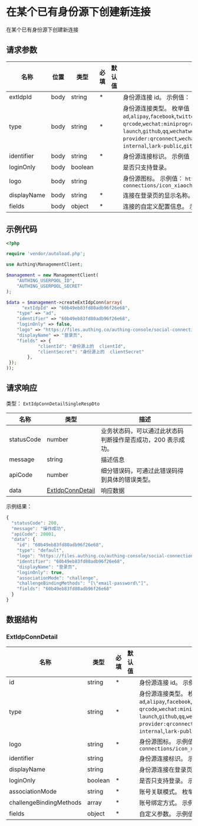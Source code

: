 # 在某个已有身份源下创建新连接

<!--
  警告⚠️：
  不要直接修改该文档，
  https://github.com/Authing/authing-docs-factory
  使用该项目进行生成
-->

在某个已有身份源下创建新连接

## 请求参数

| 名称 | 位置 | 类型 | 必填 | 默认值 | 描述 |
| ---- | --- | ---- | ---- | ---- | ---- |
| extIdpId | body | string | \* |  | 身份源连接 id。 示例值： `60b49eb83fd80adb96f26e68` |
| type | body | string | \* |  | 身份源连接类型。 枚举值：`oidc`,`oauth`,`saml`,`ldap`,`ad`,`cas`,`azure-ad`,`alipay`,`facebook`,`twitter`,`google`,`wechat:pc`,`wechat:mobile`,`wechat:webpage-authorization`,`wechatmp-qrcode`,`wechat:miniprogram:default`,`wechat:miniprogram:qrconnect`,`wechat:miniprogram:app-launch`,`github`,`qq`,`wechatwork:corp:qrconnect`,`wechatwork:agency:qrconnect`,`wechatwork:service-provider:qrconnect`,`wechatwork:mobile`,`dingtalk`,`dingtalk:provider`,`weibo`,`apple`,`apple:web`,`baidu`,`lark-internal`,`lark-public`,`gitlab`,`linkedin`,`slack`,`yidun`,`qingcloud`,`gitee`,`instagram` |
| identifier | body | string | \* |  | 身份源连接标识。 示例值： `60b49eb83fd80adb96f26e68` |
| loginOnly | body | boolean |  |  | 是否只支持登录。  |
| logo | body | string |  |  | 身份源图标。 示例值： `https://files.authing.co/authing-console/social-connections/icon_xiaochengxu@2x.png` |
| displayName | body | string | \* |  | 连接在登录页的显示名称。 示例值： `登录页` |
| fields | body | object | \* |  | 连接的自定义配置信息。 示例值： `[object Object]` |


## 示例代码

```php
<?php

require 'vendor/autoload.php';

use Authing\ManagementClient;

$management = new ManagementClient(
    "AUTHING_USERPOOL_ID",
    "AUTHING_USERPOOL_SECRET"
);

$data = $management->createExtIdpConn(array(
      "extIdpId" => "60b49eb83fd80adb96f26e68",
    "type" => "ad",
    "identifier" => "60b49eb83fd80adb96f26e68",
    "loginOnly" => false,
    "logo" => "https://files.authing.co/authing-console/social-connections/icon_xiaochengxu@2x.png",
    "displayName" => "登录页",
    "fields" => {
			"clientId":	"身份源上的	clientId",
			"clientSecret":	"身份源上的	clientSecret"
		},
 });
));
```


## 请求响应

类型： `ExtIdpConnDetailSingleRespDto`

| 名称 | 类型 | 描述 |
| ---- | ---- | ---- |
| statusCode | number | 业务状态码，可以通过此状态码判断操作是否成功，200 表示成功。 |
| message | string | 描述信息 |
| apiCode | number | 细分错误码，可通过此错误码得到具体的错误类型。 |
| data | <a href="#ExtIdpConnDetail">ExtIdpConnDetail</a> | 响应数据 |



示例结果：

```js
{
  "statusCode": 200,
  "message": "操作成功",
  "apiCode": 20001,
  "data": {
    "id": "60b49eb83fd80adb96f26e68",
    "type": "default",
    "logo": "https://files.authing.co/authing-console/social-connections/icon_xiaochengxu@2x.png",
    "identifier": "60b49eb83fd80adb96f26e68",
    "displayName": "登录页",
    "loginOnly": true,
    "associationMode": "challenge",
    "challengeBindingMethods": "[\"email-password\"]",
    "fields": "60b49eb83fd80adb96f26e68"
  }
}
```

## 数据结构


### <a id="ExtIdpConnDetail"></a> ExtIdpConnDetail

| 名称 | 类型 | 必填 |默认值| 描述 |
| ---- |  ---- | ---- | --- | ---- |
| id | string | \* |  | 身份源连接 id。 示例值： `60b49eb83fd80adb96f26e68`  |
  | type | string | \* |  | 身份源连接类型。 枚举值：`oidc`,`oauth`,`saml`,`ldap`,`ad`,`cas`,`azure-ad`,`alipay`,`facebook`,`twitter`,`google`,`wechat:pc`,`wechat:mobile`,`wechat:webpage-authorization`,`wechatmp-qrcode`,`wechat:miniprogram:default`,`wechat:miniprogram:qrconnect`,`wechat:miniprogram:app-launch`,`github`,`qq`,`wechatwork:corp:qrconnect`,`wechatwork:agency:qrconnect`,`wechatwork:service-provider:qrconnect`,`wechatwork:mobile`,`dingtalk`,`dingtalk:provider`,`weibo`,`apple`,`apple:web`,`baidu`,`lark-internal`,`lark-public`,`gitlab`,`linkedin`,`slack`,`yidun`,`qingcloud`,`gitee`,`instagram`  |
  | logo | string | \* |  | 身份源图标。 示例值： `https://files.authing.co/authing-console/social-connections/icon_xiaochengxu@2x.png`  |
  | identifier | string |  |  | 身份源连接标识。 示例值： `60b49eb83fd80adb96f26e68`  |
  | displayName | string |  |  | 身份源连接在登录页的显示名称。 示例值： `登录页`  |
  | loginOnly | boolean | \* |  | 是否只支持登录。 示例值： `true`  |
  | associationMode | string | \* |  | 账号关联模式。 枚举值：`none`,`field`,`challenge`  |
  | challengeBindingMethods | array | \* |  | 账号绑定方式。 示例值： `["email-password"]`  |
  | fields | object | \* |  | 自定义参数。 示例值： `60b49eb83fd80adb96f26e68`  |
  

